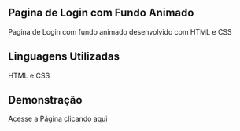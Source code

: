 ## Pagina de Login com Fundo Animado
Pagina de Login com fundo animado desenvolvido com HTML e CSS

## Linguagens Utilizadas 
HTML e CSS

## Demonstração
Acesse a Página clicando [aqui](https://luizhenrique1304.github.io/Pagina-de-Login-com-Fundo-Animado/)
